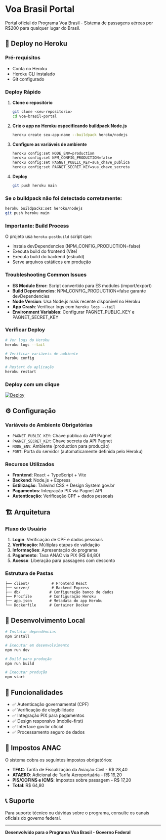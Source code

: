 # Voa Brasil Portal

Portal oficial do Programa Voa Brasil - Sistema de passagens aéreas por R$200 para qualquer lugar do Brasil.

## 🚀 Deploy no Heroku

### Pré-requisitos
- Conta no Heroku
- Heroku CLI instalado
- Git configurado

### Deploy Rápido
1. **Clone o repositório**
   ```bash
   git clone <seu-repositorio>
   cd voa-brasil-portal
   ```

2. **Crie o app no Heroku especificando buildpack Node.js**
   ```bash
   heroku create seu-app-name --buildpack heroku/nodejs
   ```

3. **Configure as variáveis de ambiente**
   ```bash
   heroku config:set NODE_ENV=production
   heroku config:set NPM_CONFIG_PRODUCTION=false
   heroku config:set PAGNET_PUBLIC_KEY=sua_chave_publica
   heroku config:set PAGNET_SECRET_KEY=sua_chave_secreta
   ```

4. **Deploy**
   ```bash
   git push heroku main
   ```

### Se o buildpack não foi detectado corretamente:
```bash
heroku buildpacks:set heroku/nodejs
git push heroku main
```

### Importante: Build Process
O projeto usa `heroku-postbuild` script que:
- Instala devDependencies (NPM_CONFIG_PRODUCTION=false)
- Executa build do frontend (Vite)
- Executa build do backend (esbuild)
- Serve arquivos estáticos em produção

### Troubleshooting Common Issues
- **ES Module Error**: Script convertido para ES modules (import/export)
- **Build Dependencies**: NPM_CONFIG_PRODUCTION=false garante devDependencies
- **Node Version**: Usa Node.js mais recente disponível no Heroku
- **App Crash**: Verificar logs com `heroku logs --tail`
- **Environment Variables**: Configurar PAGNET_PUBLIC_KEY e PAGNET_SECRET_KEY

### Verificar Deploy
```bash
# Ver logs do Heroku
heroku logs --tail

# Verificar variáveis de ambiente
heroku config

# Restart da aplicação
heroku restart
```

### Deploy com um clique
[![Deploy](https://www.herokucdn.com/deploy/button.svg)](https://heroku.com/deploy)

## ⚙️ Configuração

### Variáveis de Ambiente Obrigatórias
- `PAGNET_PUBLIC_KEY`: Chave pública da API Pagnet
- `PAGNET_SECRET_KEY`: Chave secreta da API Pagnet
- `NODE_ENV`: Ambiente (production para produção)
- `PORT`: Porta do servidor (automaticamente definida pelo Heroku)

### Recursos Utilizados
- **Frontend**: React + TypeScript + Vite
- **Backend**: Node.js + Express
- **Estilização**: Tailwind CSS + Design System gov.br
- **Pagamentos**: Integração PIX via Pagnet API
- **Autenticação**: Verificação CPF + dados pessoais

## 🏗️ Arquitetura

### Fluxo do Usuário
1. **Login**: Verificação de CPF e dados pessoais
2. **Verificação**: Múltiplas etapas de validação
3. **Informações**: Apresentação do programa
4. **Pagamento**: Taxa ANAC via PIX (R$ 64,80)
5. **Acesso**: Liberação para passagens com desconto

### Estrutura de Pastas
```
├── client/          # Frontend React
├── server/          # Backend Express
├── db/             # Configuração banco de dados
├── Procfile        # Configuração Heroku
├── app.json        # Metadata do app Heroku
└── Dockerfile      # Container Docker
```

## 🔧 Desenvolvimento Local

```bash
# Instalar dependências
npm install

# Executar em desenvolvimento
npm run dev

# Build para produção
npm run build

# Executar produção
npm start
```

## 📱 Funcionalidades

- ✅ Autenticação governamental (CPF)
- ✅ Verificação de elegibilidade
- ✅ Integração PIX para pagamentos
- ✅ Design responsivo (mobile-first)
- ✅ Interface gov.br oficial
- ✅ Processamento seguro de dados

## 🎯 Impostos ANAC

O sistema cobra os seguintes impostos obrigatórios:
- **TFAC**: Tarifa de Fiscalização da Aviação Civil - R$ 28,40
- **ATAERO**: Adicional de Tarifa Aeroportuária - R$ 19,20
- **PIS/COFINS e ICMS**: Impostos sobre passagem - R$ 17,20
- **Total**: R$ 64,80

## 📞 Suporte

Para suporte técnico ou dúvidas sobre o programa, consulte os canais oficiais do governo federal.

---

**Desenvolvido para o Programa Voa Brasil - Governo Federal**